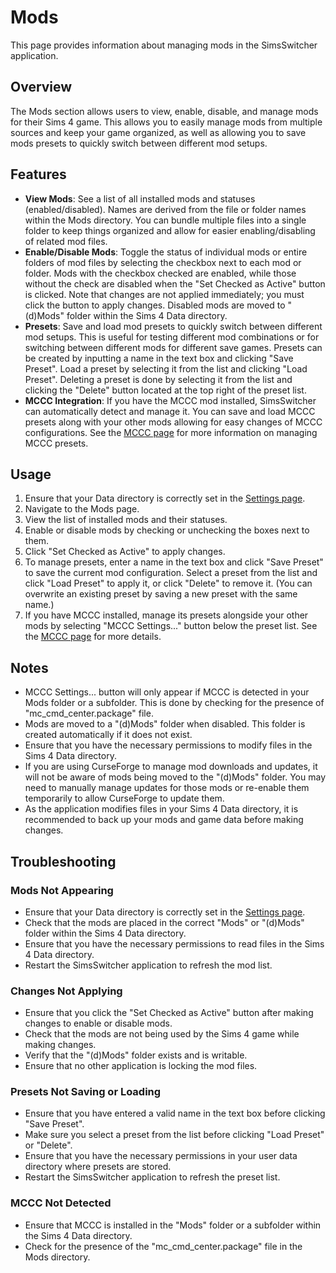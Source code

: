 <!--- Wiki page for the Mods management page for SimsSwitcher application.-->
# Mods
This page provides information about managing mods in the SimsSwitcher application.
## Overview
The Mods section allows users to view, enable, disable, and manage mods for their Sims 4 game. This allows you to easily manage mods from multiple sources and keep your game organized, as well as allowing you to save mods presets to quickly switch between different mod setups.
## Features
- **View Mods**: See a list of all installed mods and statuses (enabled/disabled). Names are derived from the file or folder names within the Mods directory. You can bundle multiple files into a single folder to keep things organized and allow for easier enabling/disabling of related mod files.
- **Enable/Disable Mods**: Toggle the status of individual mods or entire folders of mod files by selecting the checkbox next to each mod or folder. Mods with the checkbox checked are enabled, while those without the check are disabled when the "Set Checked as Active" button is clicked. Note that changes are not applied immediately; you must click the button to apply changes. Disabled mods are moved to "(d)Mods" folder within the Sims 4 Data directory.
- **Presets**: Save and load mod presets to quickly switch between different mod setups. This is useful for testing different mod combinations or for switching between different mods for different save games. Presets can be created by inputting a name in the text box and clicking "Save Preset". Load a preset by selecting it from the list and clicking "Load Preset". Deleting a preset is done by selecting it from the list and clicking the "Delete" button located at the top right of the preset list.
- **MCCC Integration**: If you have the MCCC mod installed, SimsSwitcher can automatically detect and manage it. You can save and load MCCC presets along with your other mods allowing for easy changes of MCCC configurations. See the [MCCC page](mccc.md) for more information on managing MCCC presets.
## Usage
1. Ensure that your Data directory is correctly set in the [Settings page](settings.md).
2. Navigate to the Mods page.
3. View the list of installed mods and their statuses.
4. Enable or disable mods by checking or unchecking the boxes next to them.
5. Click "Set Checked as Active" to apply changes.
6. To manage presets, enter a name in the text box and click "Save Preset" to save the current mod configuration. Select a preset from the list and click "Load Preset" to apply it, or click "Delete" to remove it. (You can overwrite an existing preset by saving a new preset with the same name.)
7. If you have MCCC installed, manage its presets alongside your other mods by selecting "MCCC Settings..." button below the preset list. See the [MCCC page](mccc.md) for more details.
## Notes
- MCCC Settings... button will only appear if MCCC is detected in your Mods folder or a subfolder. This is done by checking for the presence of "mc_cmd_center.package" file.
- Mods are moved to a "(d)Mods" folder when disabled. This folder is created automatically if it does not exist.
- Ensure that you have the necessary permissions to modify files in the Sims 4 Data directory.
- If you are using CurseForge to manage mod downloads and updates, it will not be aware of mods being moved to the "(d)Mods" folder. You may need to manually manage updates for those mods or re-enable them temporarily to allow CurseForge to update them.
- As the application modifies files in your Sims 4 Data directory, it is recommended to back up your mods and game data before making changes.
## Troubleshooting
### Mods Not Appearing
- Ensure that your Data directory is correctly set in the [Settings page](settings.md).
- Check that the mods are placed in the correct "Mods" or "(d)Mods" folder within the Sims 4 Data directory.
- Ensure that you have the necessary permissions to read files in the Sims 4 Data directory.
- Restart the SimsSwitcher application to refresh the mod list.
### Changes Not Applying
- Ensure that you click the "Set Checked as Active" button after making changes to enable or disable mods.
- Check that the mods are not being used by the Sims 4 game while making changes.
- Verify that the "(d)Mods" folder exists and is writable.
- Ensure that no other application is locking the mod files.
### Presets Not Saving or Loading
- Ensure that you have entered a valid name in the text box before clicking "Save Preset".
- Make sure you select a preset from the list before clicking "Load Preset" or "Delete".
- Ensure that you have the necessary permissions in your user data directory where presets are stored.
- Restart the SimsSwitcher application to refresh the preset list.
### MCCC Not Detected
- Ensure that MCCC is installed in the "Mods" folder or a subfolder within the Sims 4 Data directory.
- Check for the presence of the "mc_cmd_center.package" file in the Mods directory.